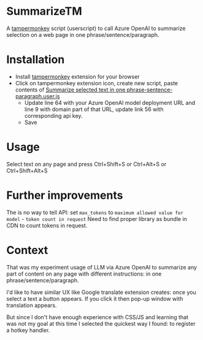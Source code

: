 # SummarizeTM
A [tampermonkey](https://www.tampermonkey.net/) script (userscript) to call Azure OpenAI to summarize selection on a web page in one phrase/sentence/paragraph.

# Installation
- Install [tampermonkey](https://www.tampermonkey.net/) extension for your browser
- Click on tampermonkey extension icon, create new script, paste contents of [Summarize selected text in one phrase-sentence-paragraph.user.js](https://github.com/leokr/SummarizeTM/blob/main/Summarize%20selected%20text%20in%20one%20phrase-sentence-paragraph.user.js)
  - Update line 64 with your Azure OpenAI model deployment URL and line 9 with domain part of that URL, update link 56 with corresponding api key.
  - Save

# Usage
Select text on any page and press Ctrl+Shift+S or Ctrl+Alt+S or Ctrl+Shift+Alt+S

# Further improvements
The is no way to tell API: set `max_tokens` to `maximum allowed value for model` - `token count in request`
Need to find proper library as bundle in CDN to count tokens in request.

# Context
That was my experiment usage of LLM via Azure OpenAI to summarize any part of content on any page with different instructions: in one phrase/sentence/paragraph.

I'd like to have similar UX like Google translate extension creates: once you select a text a button appears. If you click it then pop-up window with translation appears.

But since I don't have enough experience with CSS/JS and learning that was not my goal at this time I selected the quickest way I found: to register a hotkey handler.
